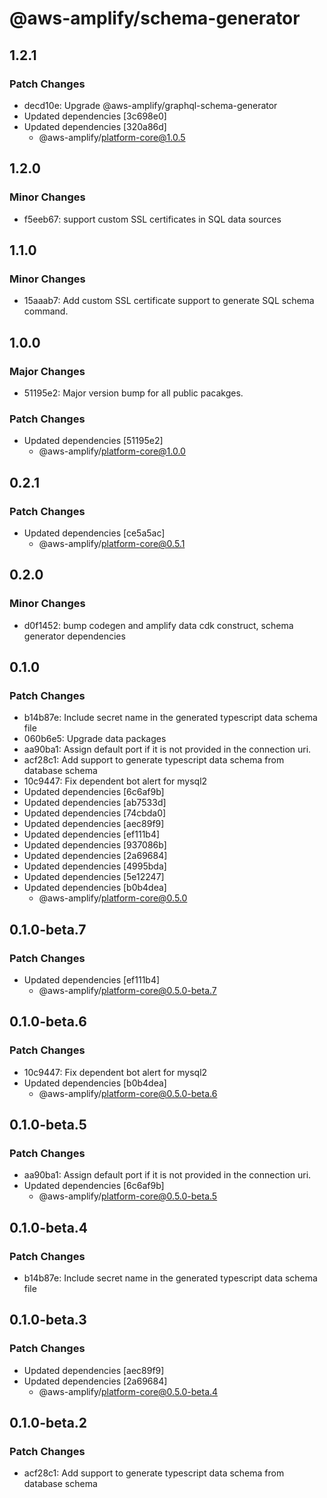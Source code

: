 # @aws-amplify/schema-generator

## 1.2.1

### Patch Changes

- decd10e: Upgrade @aws-amplify/graphql-schema-generator
- Updated dependencies [3c698e0]
- Updated dependencies [320a86d]
  - @aws-amplify/platform-core@1.0.5

## 1.2.0

### Minor Changes

- f5eeb67: support custom SSL certificates in SQL data sources

## 1.1.0

### Minor Changes

- 15aaab7: Add custom SSL certificate support to generate SQL schema command.

## 1.0.0

### Major Changes

- 51195e2: Major version bump for all public pacakges.

### Patch Changes

- Updated dependencies [51195e2]
  - @aws-amplify/platform-core@1.0.0

## 0.2.1

### Patch Changes

- Updated dependencies [ce5a5ac]
  - @aws-amplify/platform-core@0.5.1

## 0.2.0

### Minor Changes

- d0f1452: bump codegen and amplify data cdk construct, schema generator dependencies

## 0.1.0

### Patch Changes

- b14b87e: Include secret name in the generated typescript data schema file
- 060b6e5: Upgrade data packages
- aa90ba1: Assign default port if it is not provided in the connection uri.
- acf28c1: Add support to generate typescript data schema from database schema
- 10c9447: Fix dependent bot alert for mysql2
- Updated dependencies [6c6af9b]
- Updated dependencies [ab7533d]
- Updated dependencies [74cbda0]
- Updated dependencies [aec89f9]
- Updated dependencies [ef111b4]
- Updated dependencies [937086b]
- Updated dependencies [2a69684]
- Updated dependencies [4995bda]
- Updated dependencies [5e12247]
- Updated dependencies [b0b4dea]
  - @aws-amplify/platform-core@0.5.0

## 0.1.0-beta.7

### Patch Changes

- Updated dependencies [ef111b4]
  - @aws-amplify/platform-core@0.5.0-beta.7

## 0.1.0-beta.6

### Patch Changes

- 10c9447: Fix dependent bot alert for mysql2
- Updated dependencies [b0b4dea]
  - @aws-amplify/platform-core@0.5.0-beta.6

## 0.1.0-beta.5

### Patch Changes

- aa90ba1: Assign default port if it is not provided in the connection uri.
- Updated dependencies [6c6af9b]
  - @aws-amplify/platform-core@0.5.0-beta.5

## 0.1.0-beta.4

### Patch Changes

- b14b87e: Include secret name in the generated typescript data schema file

## 0.1.0-beta.3

### Patch Changes

- Updated dependencies [aec89f9]
- Updated dependencies [2a69684]
  - @aws-amplify/platform-core@0.5.0-beta.4

## 0.1.0-beta.2

### Patch Changes

- acf28c1: Add support to generate typescript data schema from database schema
